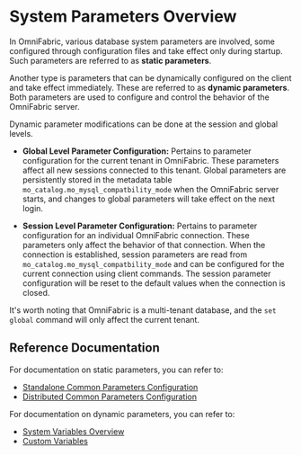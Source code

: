 # System Parameters Overview

In OmniFabric, various database system parameters are involved, some configured through configuration files and take effect only during startup. Such parameters are referred to as **static parameters**.

Another type is parameters that can be dynamically configured on the client and take effect immediately. These are referred to as **dynamic parameters**. Both parameters are used to configure and control the behavior of the OmniFabric server.

Dynamic parameter modifications can be done at the session and global levels.

- **Global Level Parameter Configuration:** Pertains to parameter configuration for the current tenant in OmniFabric. These parameters affect all new sessions connected to this tenant. Global parameters are persistently stored in the metadata table `mo_catalog.mo_mysql_compatbility_mode` when the OmniFabric server starts, and changes to global parameters will take effect on the next login.

- **Session Level Parameter Configuration:** Pertains to parameter configuration for an individual OmniFabric connection. These parameters only affect the behavior of that connection. When the connection is established, session parameters are read from `mo_catalog.mo_mysql_compatbility_mode` and can be configured for the current connection using client commands. The session parameter configuration will be reset to the default values when the connection is closed.

It's worth noting that OmniFabric is a multi-tenant database, and the `set global` command will only affect the current tenant.

## Reference Documentation

For documentation on static parameters, you can refer to:

- [Standalone Common Parameters Configuration](standalone-configuration-settings.md)
- [Distributed Common Parameters Configuration](distributed-configuration-settings.md)

For documentation on dynamic parameters, you can refer to:

- [System Variables Overview](../Variable/system-variables/system-variables-overview.md)
- [Custom Variables](../Variable/custom-variable.md)

